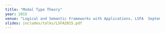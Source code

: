 ```yaml
---
title: "Modal Type Theory"
year: 2015
venue: "Logical and Semantic Frameworks with Applications, LSFA  September 2015, Natal, RN, Brazil. A video of the talk is available from their website."
slides: includes/talks/LSFA2015.pdf
---
```

